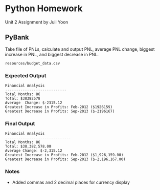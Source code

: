 # Python Homework
Unit 2 Assignment by Juil Yoon

## PyBank

Take file of PNLs, calculate and output PNL, average PNL change, biggest increase in PNL, and biggest decrease in PNL.

`resources/budget_data.csv`

### Expected Output

	Financial Analysis
	----------------------------
	Total Months: 86
	Total: $38382578
	Average  Change: $-2315.12
	Greatest Increase in Profits: Feb-2012 ($1926159)
	Greatest Decrease in Profits: Sep-2013 ($-2196167)

### Final Output

	Financial Analysis
	------------------------------
	Total Months: 86
	Total: $38,382,578.00
	Average Change: $-2,315.12
	Greatest Increase in Profits: Feb-2012 ($1,926,159.00)
	Greatest Decrease in Profits: Sep-2013 ($-2,196,167.00)

### Notes

- Added commas and 2 decimal places for currency display
